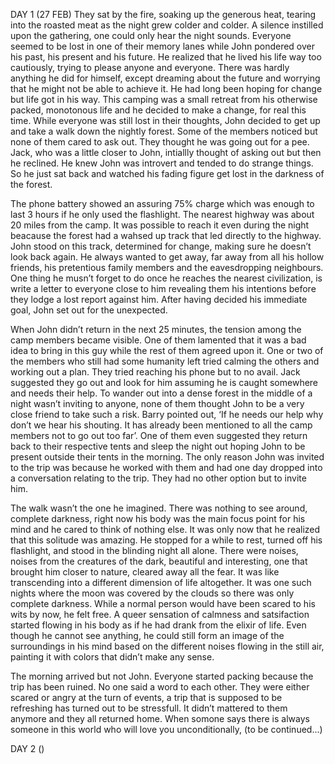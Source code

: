 DAY 1 (27 FEB)
They sat by the fire, soaking up the generous heat, tearing into the roasted meat as the night grew colder and colder. A silence instilled upon the gathering, one could only hear the night sounds. Everyone seemed to be lost in one of their memory lanes while John pondered over his past, his present and his future. He realized that he lived his life way too cautiously, trying to please anyone and everyone. There was hardly anything he did for himself, except dreaming about the future and worrying that he might not be able to achieve it. He had long been hoping for change but life got in his way. This camping was a small retreat from his otherwise packed, monotonous life and he decided to make a change, for real this time. While everyone was still lost in their thoughts, John decided to get up and take a walk down the nightly forest. Some of the members noticed but none of them cared to ask out. They thought he was going out for a pee. Jack, who was a little closer to John, intiallly thought of asking out but then he reclined. He knew John was introvert and tended to do strange things. So he just sat back and watched his fading figure get lost in the darkness of the forest.

The phone battery showed an assuring 75% charge which was enough to last 3 hours if he only used the flashlight. The nearest highway was about 20 miles from the camp. It was possible to reach it even during the night beacause the forest had a wahsed up track that led directly to the highway. John stood on this track, determined for change, making sure he doesn’t look back again. He always wanted to get away, far away from all his hollow friends, his pretentious family members and the eavesdropping neighbours. One thing he musn’t forget to do once he reaches the nearest civilization, is write a letter to everyone close to him revealing them his intentions before they lodge a lost report against him. After having decided his immediate goal, John set out for the unexpected. 

When John didn’t return in the next 25 minutes, the tension among the camp members became visible. One of them lamented that it was a bad idea to bring in this guy while the rest of them agreed upon it. One or two of the members who still had some humanity left tried calming the others and working out a plan. They tried reaching his phone but to no avail. Jack suggested they go out and look for him assuming he is caught somewhere and needs their help. To wander out into a dense forest in the middle of a night wasn’t inviting to anyone, none of them thought John to be a very close friend to take such a risk. Barry pointed out, ‘If he needs our help why don’t we hear his shouting. It has already been mentioned to all the camp members not to go out too far’. One of them even suggested they return back to their respective tents and sleep the night out hoping John to be present outside their tents in the morning.
The only reason John was invited to the trip was because he worked with them and had one day dropped into a conversation relating to the trip. They had no other option but to invite him.

The walk wasn’t the one he imagined. There was nothing to see around, complete darkness, right now his body was the main focus point for his mind and he cared to think of nothing else. It was only now that he realized that this solitude was amazing. He stopped for a while to rest, turned off his flashlight, and stood in the blinding night all alone. There were noises, noises from the creatures of the dark, beautiful and interesting, one that brought him closer to nature, cleared away all the fear. It was like transcending into a different dimension of life altogether. It was one such nights where the moon was covered by the clouds so there was only complete darkness. While a normal person would have been scared to his wits by now, he felt free. A queer sensation of calmness and satsifaction started flowing in his body as if he had drank from the elixir of life. Even though he cannot see anything, he could still form an image of the surroundings in his mind based on the different noises flowing in the still air, painting it with colors that didn’t make any sense.

The morning arrived but not John. Everyone started packing because the trip has been ruined. No one said a word to each other. They were either scared or angry at the turn of events, a trip that is supposed to be refreshing has turned out to be stressfull. It didn’t mattered to them anymore and they all returned home.
When somone says there is always someone in this world who will love you unconditionally, (to be continued...)  

DAY 2 ()
